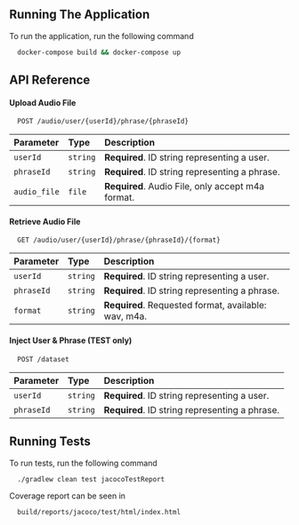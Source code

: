 ## Running The Application

To run the application, run the following command

```bash
  docker-compose build && docker-compose up
```

## API Reference

#### Upload Audio File

```http
  POST /audio/user/{userId}/phrase/{phraseId}
```

| Parameter | Type     | Description                |
| :-------- | :------- | :------------------------- |
| `userId` | `string` | **Required**. ID string representing a user. |
| `phraseId` | `string` | **Required**. ID string representing a phrase. |
| `audio_file` | `file` | **Required**. Audio File, only accept m4a format. |

#### Retrieve Audio File

```http
  GET /audio/user/{userId}/phrase/{phraseId}/{format}
```

| Parameter | Type     | Description                       |
| :-------- | :------- | :-------------------------------- |
| `userId` | `string` | **Required**. ID string representing a user. |
| `phraseId` | `string` | **Required**. ID string representing a phrase. |
| `format` | `string` | **Required**. Requested format, available: wav, m4a. |

#### Inject User & Phrase (TEST only)

```http
  POST /dataset
```

| Parameter | Type     | Description                       |
| :-------- | :------- | :-------------------------------- |
| `userId` | `string` | **Required**. ID string representing a user. |
| `phraseId` | `string` | **Required**. ID string representing a phrase. |

## Running Tests

To run tests, run the following command

```bash
  ./gradlew clean test jacocoTestReport
```
Coverage report can be seen in
```bash
  build/reports/jacoco/test/html/index.html
```